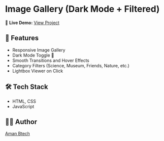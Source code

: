 # Image Gallery (Dark Mode + Filtered)

🔗 **Live Demo:** [View Project](https://amanbtech.github.io/codeAlpha_Task2/)

## 📸 Features

- Responsive Image Gallery
- Dark Mode Toggle 🌙
- Smooth Transitions and Hover Effects
- Category Filters (Science, Museum, Friends, Nature, etc.)
- Lightbox Viewer on Click

## 🛠 Tech Stack

- HTML, CSS
- JavaScript

## 🧑‍💻 Author

[Aman Btech](https://github.com/amanbtech)
